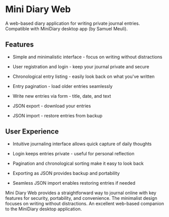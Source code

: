 # Mini Diary Web

A web-based diary application for writing private journal entries. Compatible with MiniDiary desktop app (by Samuel Meuli).

## Features

- Simple and minimalistic interface - focus on writing without distractions

- User registration and login - keep your journal private and secure 

- Chronological entry listing - easily look back on what you've written

- Entry pagination - load older entries seamlessly

- Write new entries via form - title, date, and text 

- JSON export - download your entries

- JSON import - restore entries from backup

## User Experience

- Intuitive journaling interface allows quick capture of daily thoughts

- Login keeps entries private - useful for personal reflection

- Pagination and chronological sorting make it easy to look back

- Exporting as JSON provides backup and portability

- Seamless JSON import enables restoring entries if needed

Mini Diary Web provides a straightforward way to journal online with key features for security, portability, and convenience. The minimalist design focuses on writing without distractions. An excellent web-based companion to the MiniDiary desktop application.
